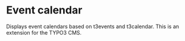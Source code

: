 # Event calendar

Displays event calendars based on t3events and t3calendar. This is an extension for the TYPO3 CMS.

